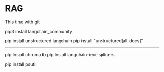 # RAG
This time with git

pip3 install langchain_community

pip install unstructured langchain
pip install "unstructured[all-docs]"


--- 
pip install chromadb
pip install langchain-text-splitters

pip install psutil
